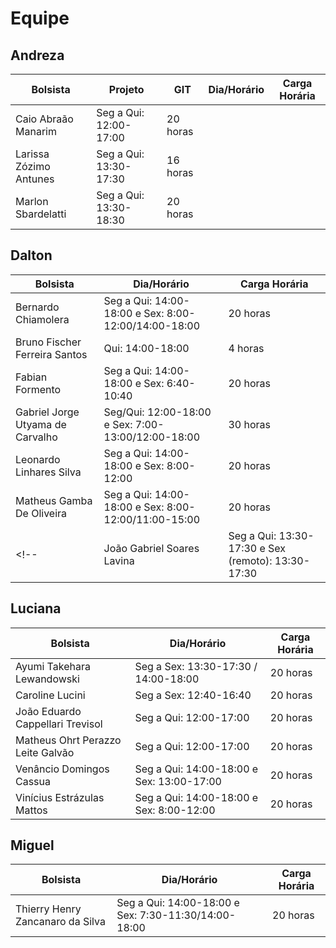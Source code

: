 # Equipe

## Andreza

| Bolsista               | Projeto | GIT  | Dia/Horário            | Carga Horária |
|------------------------|---------|------|------------------------|----------------|
| Caio Abraão Manarim	 | Seg a Qui: 12:00-17:00 | 20 horas |
| Larissa Zózimo Antunes | Seg a Qui: 13:30-17:30 | 16 horas |
| Marlon Sbardelatti | Seg a Qui: 13:30-18:30 | 20 horas |

## Dalton

| Bolsista | Dia/Horário | Carga Horária |
|-- |-- |-- |
| Bernardo Chiamolera | Seg a Qui: 14:00-18:00 e Sex: 8:00-12:00/14:00-18:00 | 20 horas |
| Bruno Fischer Ferreira Santos | Qui: 14:00-18:00 | 4 horas|
| Fabian Formento| Seg a Qui: 14:00-18:00 e Sex: 6:40-10:40 | 20 horas |
| Gabriel Jorge Utyama de Carvalho | Seg/Qui: 12:00-18:00 e Sex: 7:00-13:00/12:00-18:00 | 30 horas |
| Leonardo Linhares Silva | Seg a Qui: 14:00-18:00 e Sex: 8:00-12:00 | 20 horas |
| Matheus Gamba De Oliveira | Seg a Qui: 14:00-18:00 e Sex: 8:00-12:00/11:00-15:00 | 20 horas |
<!--| João Gabriel Soares Lavina | Seg a Qui: 13:30-17:30 e Sex (remoto): 13:30-17:30 | 20 horas | -->

## Luciana

| Bolsista | Dia/Horário | Carga Horária |
|-- |-- |-- |
| Ayumi Takehara Lewandowski | Seg a Sex: 13:30-17:30  / 14:00-18:00 | 20 horas |
| Caroline Lucini | Seg a Sex: 12:40-16:40 | 20 horas |
| João Eduardo Cappellari Trevisol | Seg a Qui: 12:00-17:00 | 20 horas |
| Matheus Ohrt Perazzo Leite Galvão | Seg a Qui: 12:00-17:00 | 20 horas |
| Venâncio Domingos Cassua | Seg a Qui: 14:00-18:00 e Sex: 13:00-17:00 | 20 horas |
| Vinícius Estrázulas Mattos | Seg a Qui: 14:00-18:00 e Sex: 8:00-12:00 | 20 horas |

## Miguel

| Bolsista | Dia/Horário | Carga Horária |
|-- |-- |-- |
| Thierry Henry Zancanaro da Silva | Seg a Qui: 14:00-18:00 e Sex: 7:30-11:30/14:00-18:00 | 20 horas |
